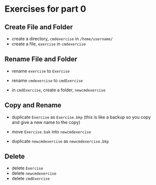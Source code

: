 # Exercises for part 0

## Create File and Folder

- create a directory, `cmdexercise` in `/home/username/`
- create a file, `exercise` in `cmdexercise`

## Rename File and Folder

- rename `exercise` to `Exercise`
- rename `cmdexercise` to `cmdExercise`

- in `cmdExercise`, create a folder, `newcmdexercise`

## Copy and Rename

- duplicate `Exercise` as `Exercise.bkp` (this is like a backup so you copy and give a new name to the copy)
- move `Exercise.bak` into `newcmdexercise`

- duplicate `newcmdexercise` as `newcmdexercise.bkp`

## Delete

- delete `Exercise`
- delete `newcmdexercise`
- delete `cmdExercise`
